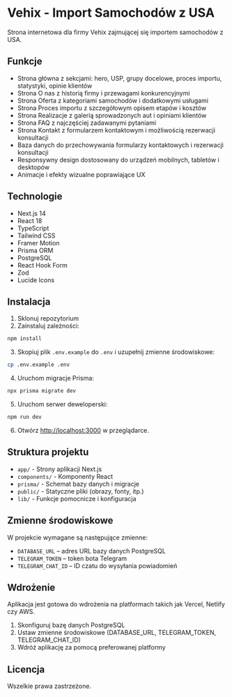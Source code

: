 # Vehix - Import Samochodów z USA

Strona internetowa dla firmy Vehix zajmującej się importem samochodów z USA.

## Funkcje

- Strona główna z sekcjami: hero, USP, grupy docelowe, proces importu, statystyki, opinie klientów
- Strona O nas z historią firmy i przewagami konkurencyjnymi
- Strona Oferta z kategoriami samochodów i dodatkowymi usługami
- Strona Proces importu z szczegółowym opisem etapów i kosztów
- Strona Realizacje z galerią sprowadzonych aut i opiniami klientów
- Strona FAQ z najczęściej zadawanymi pytaniami
- Strona Kontakt z formularzem kontaktowym i możliwością rezerwacji konsultacji
- Baza danych do przechowywania formularzy kontaktowych i rezerwacji konsultacji
- Responsywny design dostosowany do urządzeń mobilnych, tabletów i desktopów
- Animacje i efekty wizualne poprawiające UX

## Technologie

- Next.js 14
- React 18
- TypeScript
- Tailwind CSS
- Framer Motion
- Prisma ORM
- PostgreSQL
- React Hook Form
- Zod
- Lucide Icons

## Instalacja

1. Sklonuj repozytorium
2. Zainstaluj zależności:

```bash
npm install
```

3. Skopiuj plik `.env.example` do `.env` i uzupełnij zmienne środowiskowe:

```bash
cp .env.example .env
```

4. Uruchom migracje Prisma:

```bash
npx prisma migrate dev
```

5. Uruchom serwer deweloperski:

```bash
npm run dev
```

6. Otwórz [http://localhost:3000](http://localhost:3000) w przeglądarce.

## Struktura projektu

- `app/` - Strony aplikacji Next.js
- `components/` - Komponenty React
- `prisma/` - Schemat bazy danych i migracje
- `public/` - Statyczne pliki (obrazy, fonty, itp.)
- `lib/` - Funkcje pomocnicze i konfiguracja

## Zmienne środowiskowe

W projekcie wymagane są następujące zmienne:

- `DATABASE_URL` – adres URL bazy danych PostgreSQL
- `TELEGRAM_TOKEN` – token bota Telegram
- `TELEGRAM_CHAT_ID` – ID czatu do wysyłania powiadomień

## Wdrożenie

Aplikacja jest gotowa do wdrożenia na platformach takich jak Vercel, Netlify czy AWS.

1. Skonfiguruj bazę danych PostgreSQL
2. Ustaw zmienne środowiskowe (DATABASE_URL, TELEGRAM_TOKEN, TELEGRAM_CHAT_ID)
3. Wdróż aplikację za pomocą preferowanej platformy

## Licencja

Wszelkie prawa zastrzeżone.